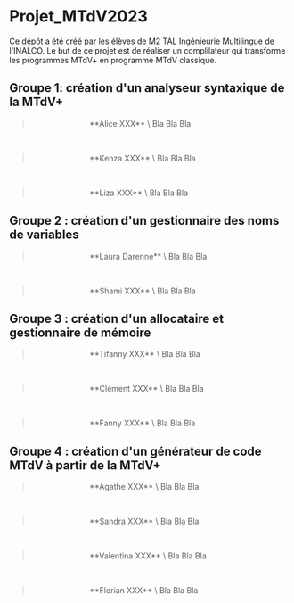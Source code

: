 # Projet_MTdV2023

Ce dépôt a été créé par les élèves de M2 TAL Ingénieurie Multilingue de l'INALCO. Le but de ce projet est de réaliser un complilateur qui transforme les programmes MTdV+ en programme MTdV classique.

## Groupe 1: création d'un analyseur syntaxique de la MTdV+

> <img src="/../page/images/alice.png" width="100" height="1OO" />
> **Alice XXX** \
> Bla Bla Bla

<br>

> <img src="/../page/images/kenza.jpg" width="100" height="1OO" />
> **Kenza XXX** \
> Bla Bla Bla

<br>

> <img src="/../pages/images/liza.jpg" width="100" height="1OO" />
> **Liza XXX** \
> Bla Bla Bla

## Groupe 2 : création d'un gestionnaire des noms de variables

> <img src="/../page/images/laura.png" width="100" height="1OO" />
> **Laura Darenne** \
> Bla Bla Bla

<br>

> <img src="/../page/images/shami.jpg" width="100" height="1OO" />
> **Shami XXX** \
> Bla Bla Bla 

## Groupe 3 : création d'un allocataire et gestionnaire de mémoire

> <img src="/../page/images/tifanny.png" width="100" height="1OO" />
> **Tifanny XXX** \
> Bla Bla Bla

<br>

> <img src="/../page/images/clement.jpg" width="100" height="1OO" />
> **Clément XXX** \
> Bla Bla Bla

<br>

> <img src="/../page/images/fanny.jpg" width="100" height="1OO" />
> **Fanny XXX** \
> Bla Bla Bla

## Groupe 4 : création d'un générateur de code MTdV à partir de la MTdV+

> <img src="/../page/images/agathe.png" width="100" height="1OO" />
> **Agathe XXX** \
> Bla Bla Bla

<br>

> <img src="/../page/images/sandra.jpg" width="100" height="1OO" />
> **Sandra XXX** \
> Bla Bla Bla

<br>

> <img src="/../page/images/valentina.jpg" width="100" height="1OO" />
> **Valentina XXX** \
> Bla Bla Bla

<br>

> <img src="/../page/images/florian.jpg" width="100" height="1OO" />
> **Florian XXX** \
> Bla Bla Bla
